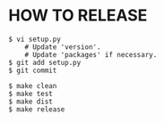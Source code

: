 HOW TO RELEASE
==============

    $ vi setup.py
        # Update 'version'.
        # Update 'packages' if necessary.
    $ git add setup.py
    $ git commit

    $ make clean
    $ make test
    $ make dist
    $ make release

